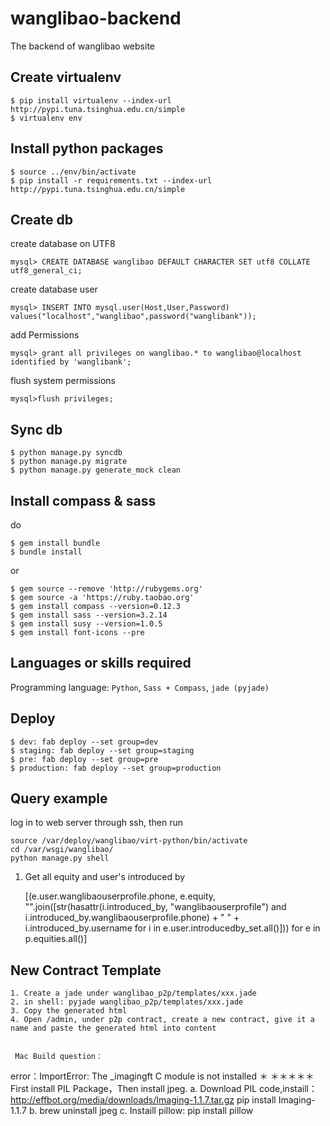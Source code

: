 wanglibao-backend
=================

The backend of wanglibao website

Create virtualenv
-----------------
    $ pip install virtualenv --index-url http://pypi.tuna.tsinghua.edu.cn/simple 
    $ virtualenv env

Install python packages
-----------------
    $ source ../env/bin/activate
    $ pip install -r requirements.txt --index-url http://pypi.tuna.tsinghua.edu.cn/simple

Create db
-----------------
create database on UTF8 
    
    mysql> CREATE DATABASE wanglibao DEFAULT CHARACTER SET utf8 COLLATE utf8_general_ci;

create database user
    
    mysql> INSERT INTO mysql.user(Host,User,Password) values("localhost","wanglibao",password("wanglibank"));

add Permissions

    mysql> grant all privileges on wanglibao.* to wanglibao@localhost identified by 'wanglibank';

flush system permissions 
    
    mysql>flush privileges;


Sync db
-----------------
    $ python manage.py syncdb
    $ python manage.py migrate
    $ python manage.py generate_mock clean

Install compass & sass
-----------------
do

    $ gem install bundle
    $ bundle install

or

    $ gem source --remove 'http://rubygems.org'
    $ gem source -a 'https://ruby.taobao.org'
    $ gem install compass --version=0.12.3
    $ gem install sass --version=3.2.14
    $ gem install susy --version=1.0.5
    $ gem install font-icons --pre



Languages or skills required
----------------------------
Programming language: `Python`, `Sass + Compass`, `jade (pyjade)`


Deploy
-----------------
    $ dev: fab deploy --set group=dev
    $ staging: fab deploy --set group=staging
    $ pre: fab deploy --set group=pre
    $ production: fab deploy --set group=production

Query example
-------------------
log in to web server through ssh, then run

    source /var/deploy/wanglibao/virt-python/bin/activate
    cd /var/wsgi/wanglibao/
    python manage.py shell

1. Get all equity and user's introduced by

    [(e.user.wanglibaouserprofile.phone, e.equity, "".join([str(hasattr(i.introduced_by, "wanglibaouserprofile") and i.introduced_by.wanglibaouserprofile.phone) + " " + i.introduced_by.username for i in e.user.introducedby_set.all()])) for e in p.equities.all()]


New Contract Template
------------------

    1. Create a jade under wanglibao_p2p/templates/xxx.jade
    2. in shell: pyjade wanglibao_p2p/templates/xxx.jade 
    3. Copy the generated html
    4. Open /admin, under p2p contract, create a new contract, give it a name and paste the generated html into content
    
    
     Mac Build question：
error：ImportError: The _imagingft C module is not installed
＊	＊＊＊＊＊First install PIL Package，Then install jpeg.
a.	Download PIL code,instaill：http://effbot.org/media/downloads/Imaging-1.1.7.tar.gz
pip install Imaging-1.1.7
b. brew uninstall jpeg
c.	Instaill pillow:
pip install pillow


